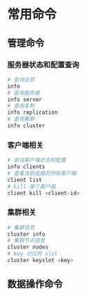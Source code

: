 # 常用命令

## 管理命令

### 服务器状态和配置查询

```bash
# 查询全部
info
# 查询服务器
info server
# 查询复制
info replication
# 查询集群
info cluster
```

### 客户端相关

```bash
# 查询客户端状态和配置
info clients
# 查看当前连接的所有客户端
client list
# kill 某个客户端
client kill <client-id>
```

### 集群相关

```bash
# 集群信息
cluster info
# 集群节点信息
cluster nodes
# key 对应的 slot
cluster keyslot <key>
```

## 数据操作命令